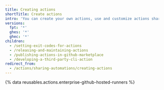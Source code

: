 ```yaml
---
title: Creating actions
shortTitle: Create actions
intro: 'You can create your own actions, use and customize actions shared by the {% data variables.product.prodname_dotcom %} community, or write and share the actions you build.'
versions:
  fpt: '*'
  ghes: '*'
  ghec: '*'
children:
  - /setting-exit-codes-for-actions
  - /releasing-and-maintaining-actions
  - /publishing-actions-in-github-marketplace
  - /developing-a-third-party-cli-action
redirect_from:
  - /actions/sharing-automations/creating-actions
---
```


{% data reusables.actions.enterprise-github-hosted-runners %}
